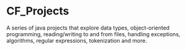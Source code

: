 # CF_Projects
A series of java projects that explore data types, object-oriented programming,
reading/writing to and from files, handling exceptions, algorithms, regular expressions,
tokenization and more.
